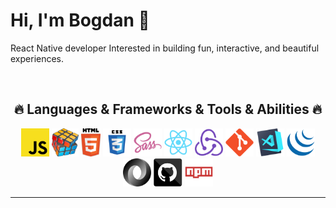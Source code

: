 # Hi, I'm Bogdan :wave:

React Native developer
Interested in building fun, interactive, and beautiful experiences.

<br>
<h2 align="center">🔥 Languages & Frameworks & Tools & Abilities 🔥</h2>
<p align="center">
  <code><img title="Javascript" height="45" src="javascript.svg"></code>
  <code><img title="Problem Solving" height="45" src="problemSolving.png"></code>
  <code><img title="HTML5" height="45" src="html5.svg"></code>
  <code><img title="CSS" height="45" src="css.svg"></code>
  <code><img title="SASS" height="45" src="sass.svg"></code>
  <code><img title="React" height="45" src="react-original.svg"></code>
  <code><img title="Redux" height="45" src="redux.svg"></code>
  <code><img title="Git" height="45" src="git-original.svg"></code>
  <code><img title="Visual Studio Code" height="45" src="vscode.png"></code>
  <code><img title="JQuery" height="45" src="jquery-original.svg"></code>
  <code><img title="JSON" height="45" src="json.svg"></code>
  <code><img title="GitHub" height="45" src="github.svg"></code>
  <code><img title="npm" height="45" src="npm.svg"></code>
</p>
<hr>



